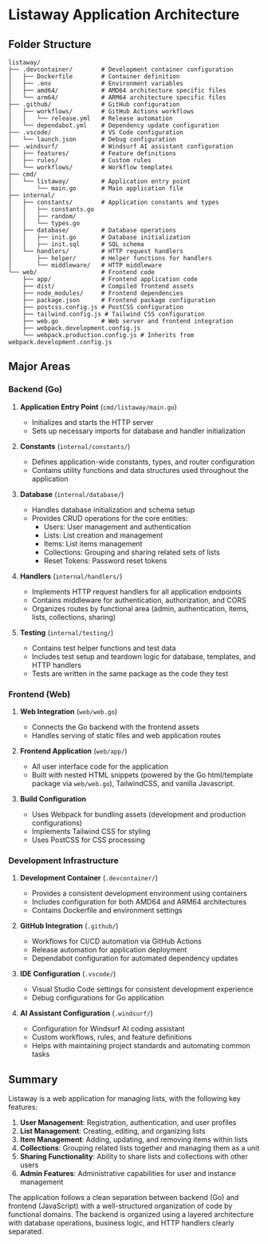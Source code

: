 # Listaway Application Architecture

## Folder Structure

```
listaway/
├── .devcontainer/        # Development container configuration
│   ├── Dockerfile        # Container definition
│   ├── .env              # Environment variables
│   ├── amd64/            # AMD64 architecture specific files
│   └── arm64/            # ARM64 architecture specific files
├── .github/              # GitHub configuration
│   ├── workflows/        # GitHub Actions workflows
│   │   └── release.yml   # Release automation
│   └── dependabot.yml    # Dependency update configuration
├── .vscode/              # VS Code configuration
│   └── launch.json       # Debug configuration
├── .windsurf/            # Windsurf AI assistant configuration
│   ├── features/         # Feature definitions
│   ├── rules/            # Custom rules
│   └── workflows/        # Workflow templates
├── cmd/
│   └── listaway/         # Application entry point
│       └── main.go       # Main application file
├── internal/
│   ├── constants/        # Application constants and types
│   │   ├── constants.go
│   │   ├── random/
│   │   └── types.go
│   ├── database/         # Database operations
│   │   ├── init.go       # Database initialization
│   │   ├── init.sql      # SQL schema
│   └── handlers/         # HTTP request handlers
│       ├── helper/       # Helper functions for handlers
│       └── middleware/   # HTTP middleware
└── web/                  # Frontend code
    ├── app/              # Frontend application code
    ├── dist/             # Compiled frontend assets
    ├── node_modules/     # Frontend dependencies
    ├── package.json      # Frontend package configuration
    ├── postcss.config.js # PostCSS configuration
    ├── tailwind.config.js # Tailwind CSS configuration
    ├── web.go            # Web server and frontend integration
    ├── webpack.development.config.js
    └── webpack.production.config.js # Inherits from webpack.development.config.js
```

## Major Areas

### Backend (Go)

1. **Application Entry Point** (`cmd/listaway/main.go`)
   - Initializes and starts the HTTP server
   - Sets up necessary imports for database and handler initialization

2. **Constants** (`internal/constants/`)
   - Defines application-wide constants, types, and router configuration
   - Contains utility functions and data structures used throughout the application

3. **Database** (`internal/database/`)
   - Handles database initialization and schema setup
   - Provides CRUD operations for the core entities:
     - Users: User management and authentication
     - Lists: List creation and management
     - Items: List items management
     - Collections: Grouping and sharing related sets of lists
     - Reset Tokens: Password reset tokens

4. **Handlers** (`internal/handlers/`)
   - Implements HTTP request handlers for all application endpoints
   - Contains middleware for authentication, authorization, and CORS
   - Organizes routes by functional area (admin, authentication, items, lists, collections, sharing)

5. **Testing** (`internal/testing/`)
   - Contains test helper functions and test data
   - Includes test setup and teardown logic for database, templates, and HTTP handlers
   - Tests are written in the same package as the code they test

### Frontend (Web)

1. **Web Integration** (`web/web.go`)
   - Connects the Go backend with the frontend assets
   - Handles serving of static files and web application routes

2. **Frontend Application** (`web/app/`)
   - All user interface code for the application
   - Built with nested HTML snippets (powered by the Go html/template package via `web/web.go`), TailwindCSS, and vanilla Javascript.

3. **Build Configuration**
   - Uses Webpack for bundling assets (development and production configurations)
   - Implements Tailwind CSS for styling
   - Uses PostCSS for CSS processing

### Development Infrastructure

1. **Development Container** (`.devcontainer/`)
   - Provides a consistent development environment using containers
   - Includes configuration for both AMD64 and ARM64 architectures
   - Contains Dockerfile and environment settings

2. **GitHub Integration** (`.github/`)
   - Workflows for CI/CD automation via GitHub Actions
   - Release automation for application deployment
   - Dependabot configuration for automated dependency updates

3. **IDE Configuration** (`.vscode/`)
   - Visual Studio Code settings for consistent development experience
   - Debug configurations for Go application

4. **AI Assistant Configuration** (`.windsurf/`)
   - Configuration for Windsurf AI coding assistant
   - Custom workflows, rules, and feature definitions
   - Helps with maintaining project standards and automating common tasks

## Summary

Listaway is a web application for managing lists, with the following key features:

1. **User Management**: Registration, authentication, and user profiles
2. **List Management**: Creating, editing, and organizing lists
3. **Item Management**: Adding, updating, and removing items within lists
4. **Collections**: Grouping related lists together and managing them as a unit
5. **Sharing Functionality**: Ability to share lists and collections with other users
6. **Admin Features**: Administrative capabilities for user and instance management

The application follows a clean separation between backend (Go) and frontend (JavaScript) with a well-structured organization of code by functional domains. The backend is organized using a layered architecture with database operations, business logic, and HTTP handlers clearly separated.